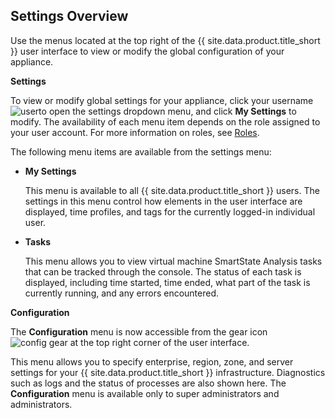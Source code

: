 ## Settings Overview

Use the menus located at the top right of the {{ site.data.product.title_short }} user
interface to view or modify the global configuration of your appliance.

**Settings**

To view or modify global settings for your appliance, click your
username ![user](../images/user.png)to open the settings dropdown menu,
and click **My Settings** to modify. The availability of each menu item
depends on the role assigned to your user account. For more information
on roles, see [Roles](#roles).

The following menu items are available from the settings menu:

  - **My Settings**

    This menu is available to all {{ site.data.product.title_short }} users. The settings in
    this menu control how elements in the user interface are displayed,
    time profiles, and tags for the currently logged-in individual user.

  - **Tasks**

    This menu allows you to view virtual machine SmartState Analysis
    tasks that can be tracked through the console. The status of each
    task is displayed, including time started, time ended, what part of
    the task is currently running, and any errors encountered.

**Configuration**

The **Configuration** menu is now accessible from the gear icon ![config
gear](../images/config-gear.png) at the top right corner of the user
interface.

This menu allows you to specify enterprise, region, zone, and server
settings for your {{ site.data.product.title_short }} infrastructure. Diagnostics such as
logs and the status of processes are also shown here. The
**Configuration** menu is available only to super administrators and
administrators.
